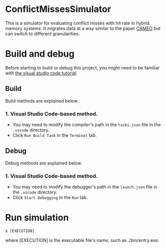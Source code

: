 # ConflictMissesSimulator
This is a simulator for evaluating conflict misses with hit rate in hybrid memory systems. It migrates data at a way similar to the paper [CAMEO](https://doi.org/10.1109/MICRO.2014.63) but can switch to different granularities. 

# Build and debug

Before starting to build or debug this project, you might need to be familiar with [the visual studio code tutorial](https://code.visualstudio.com/docs/cpp/config-linux).

## Build
Build methods are explained below.

### 1. Visual Studio Code-based method.
- You may need to modify the compiler's path in the `tasks.json` file in the `.vscode` directory.
- Click `Run Build Task` in the `Terminal` tab.

## Debug
Debug methods are explained below.

### 1. Visual Studio Code-based method.
- You may need to modify the debugger's path in the `launch.json` file in the `.vscode` directory.
- Click `Start Debugging` in the `Run` tab.


# Run simulation
```
$ [EXECUTION]
```
where [EXECUTION] is the executable file's name, such as ./bin/entry.exe.